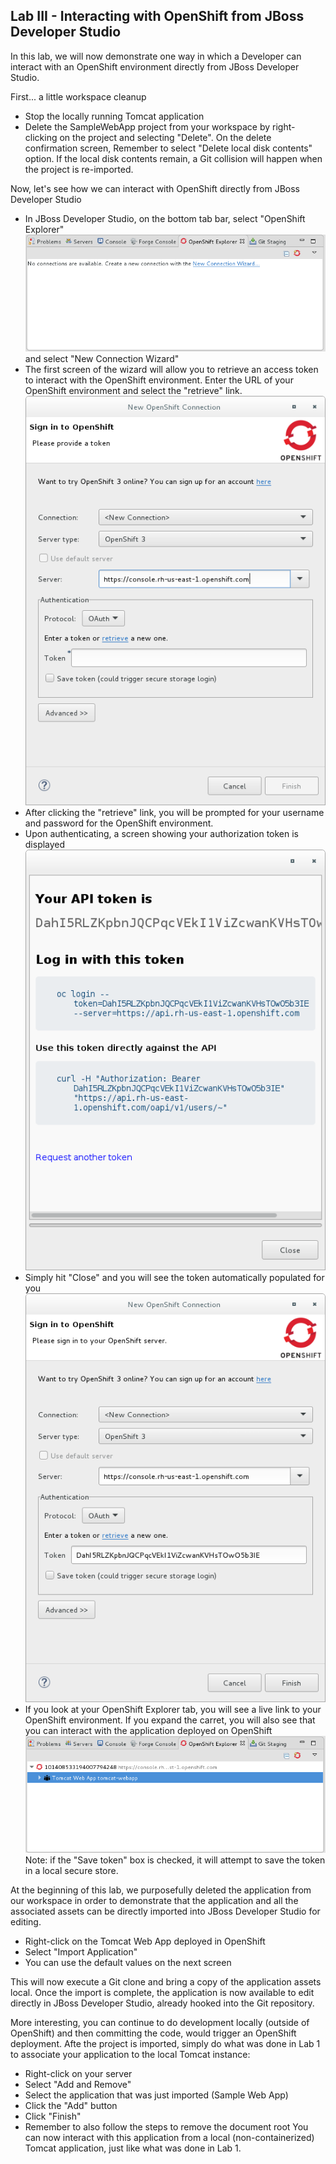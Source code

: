 Lab III - Interacting with OpenShift from JBoss Developer Studio
-------------------------
In this lab, we will now demonstrate one way in which a Developer can interact with an OpenShift environment directly from JBoss Developer Studio.

First... a little workspace cleanup
* Stop the locally running Tomcat application
* Delete the SampleWebApp project from your workspace by right-clicking on the project and selecting "Delete". On the delete confirmation screen, Remember to select "Delete local disk contents" option. If the local disk contents remain, a Git collision will happen when the project is re-imported.

Now, let's see how we can interact with OpenShift directly from JBoss Developer Studio
* In JBoss Developer Studio, on the bottom tab bar, select "OpenShift Explorer"
![](/images/openshift-explorer-new-connection.png)  
and select "New Connection Wizard"
* The first screen of the wizard will allow you to retrieve an access token to interact with the OpenShift environment.  Enter the URL of your OpenShift environment and select the "retrieve" link.
![](/images/openshift-explorer-new-token-start.png)
* After clicking the "retrieve" link, you will be prompted for your username and password for the OpenShift environment.
* Upon authenticating, a screen showing your authorization token is displayed
![](/images/openshift-explorer-auth-token.png)  
* Simply hit "Close" and you will see the token automatically populated for you
![](/images/openshift-explorer-auth-token-complete.png)
* If you look at your OpenShift Explorer tab, you will see a live link to your OpenShift environment. If you expand the carret, you will also see that you can interact with the application deployed on OpenShift
![](/images/openshift-explorer-connection-complete.png)  
Note: if the "Save token" box is checked, it will attempt to save the token in a local secure store.

At the beginning of this lab, we purposefully deleted the application from our workspace in order to demonstrate that the application and all the associated assets can be directly imported into JBoss Developer Studio for editing.
* Right-click on the Tomcat Web App deployed in OpenShift
* Select "Import Application"
* You can use the default values on the next screen

This will now execute a Git clone and bring a copy of the application assets local.  Once the import is complete, the application is now available to edit directly in JBoss Developer Studio, already hooked into the Git repository.


More interesting, you can continue to do development locally (outside of OpenShift) and then committing the code, would trigger an OpenShift deployment. Afte the project is imported, simply do what was done in Lab 1 to associate your application to the local Tomcat instance:
* Right-click on your server
* Select "Add and Remove"
* Select the application that was just imported (Sample Web App)
* Click the "Add" button
* Click "Finish"
* Remember to also follow the steps to remove the document root
You can now interact with this application from a local (non-containerized) Tomcat application, just like what was done in Lab 1.

